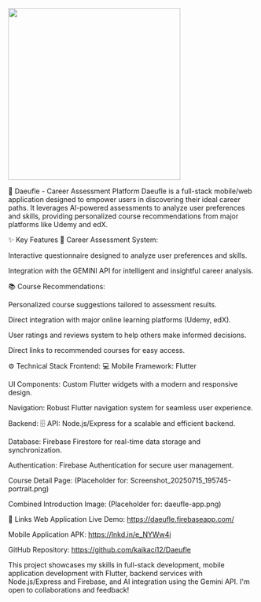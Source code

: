 

 <img src="https://drive.google.com/file/d/1GlldTvT1hpofoFPnID4eQ-bgGCHWXBTt/view?usp=sharing" width="350"/>


🚀 Daeufle - Career Assessment Platform
Daeufle is a full-stack mobile/web application designed to empower users in discovering their ideal career paths. It leverages AI-powered assessments to analyze user preferences and skills, providing personalized course recommendations from major platforms like Udemy and edX.

✨ Key Features
🎯 Career Assessment System:

Interactive questionnaire designed to analyze user preferences and skills.

Integration with the GEMINI API for intelligent and insightful career analysis.

📚 Course Recommendations:

Personalized course suggestions tailored to assessment results.

Direct integration with major online learning platforms (Udemy, edX).

User ratings and reviews system to help others make informed decisions.

Direct links to recommended courses for easy access.

⚙️ Technical Stack
Frontend: 💻
Mobile Framework: Flutter


UI Components: Custom Flutter widgets with a modern and responsive design.

Navigation: Robust Flutter navigation system for seamless user experience.

Backend: 🗄️
API: Node.js/Express for a scalable and efficient backend.

Database: Firebase Firestore for real-time data storage and synchronization.

Authentication: Firebase Authentication for secure user management.




Course Detail Page:
(Placeholder for: Screenshot_20250715_195745-portrait.png)

Combined Introduction Image:
(Placeholder for: daeufle-app.png)

🔗 Links
Web Application Live Demo: https://daeufle.firebaseapp.com/

Mobile Application APK: https://lnkd.in/e_NYWw4i

GitHub Repository: https://github.com/kaikaci12/Daeufle

This project showcases my skills in full-stack development, mobile application development with Flutter, backend services with Node.js/Express and Firebase, and AI integration using the Gemini API. I'm open to collaborations and feedback!

